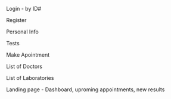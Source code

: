 Login - by ID#

Register

Personal Info

Tests

Make Apointment

List of Doctors

List of Laboratories

Landing page - Dashboard, uproming appointments, new results
